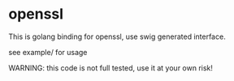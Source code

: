 openssl
=======

This is golang binding for openssl, use swig generated interface.

see example/ for usage

WARNING: this code is not full tested, use it at your own risk!